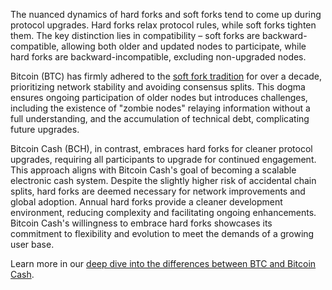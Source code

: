 The nuanced dynamics of hard forks and soft forks tend to come up during protocol upgrades. Hard forks relax protocol rules, while soft forks tighten them. The key distinction lies in compatibility – soft forks are backward-compatible, allowing both older and updated nodes to participate, while hard forks are backward-incompatible, excluding non-upgraded nodes.

Bitcoin (BTC) has firmly adhered to the [soft fork tradition](https://blog.bitmex.com/a-complete-history-of-bitcoins-consensus-forks-2022-update/) for over a decade, prioritizing network stability and avoiding consensus splits. This dogma ensures ongoing participation of older nodes but introduces challenges, including the existence of "zombie nodes" relaying information without a full understanding, and the accumulation of technical debt, complicating future upgrades.

Bitcoin Cash (BCH), in contrast, embraces hard forks for cleaner protocol upgrades, requiring all participants to upgrade for continued engagement. This approach aligns with Bitcoin Cash's goal of becoming a scalable electronic cash system. Despite the slightly higher risk of accidental chain splits, hard forks are deemed necessary for network improvements and global adoption. Annual hard forks provide a cleaner development environment, reducing complexity and facilitating ongoing enhancements. Bitcoin Cash's willingness to embrace hard forks showcases its commitment to flexibility and evolution to meet the demands of a growing user base.

Learn more in our [deep dive into the differences between BTC and Bitcoin Cash](https://bchfaq.com/what-is-the-difference-between-bitcoin-and-bitcoin-cash-part-3/#battle-of-the-forks).